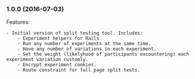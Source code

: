 ### 1.0.0 (2016-07-03)

Features:

    - Initial version of split testing tool. Includes:
        - Experiment helpers for Rails
        - Run any number of experiments at the same time.
        - Have any number of variations in each experiment.
        - Set the weight (likelyhood of participants excountering) each experiment variation customly.
        - Encrypt experiment cookies.
        - Route constraint for full page split tests.

